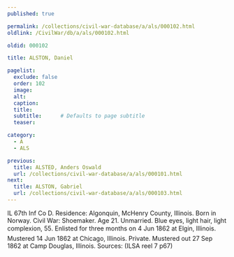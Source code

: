```yaml
---
published: true

permalink: /collections/civil-war-database/a/als/000102.html
oldlink: /CivilWar/db/a/als/000102.html

oldid: 000102

title: ALSTON, Daniel

pagelist:
  exclude: false
  order: 102
  image: 
  alt:
  caption:
  title:
  subtitle:      # Defaults to page subtitle
  teaser:

category: 
  - A 
  - ALS

previous:
  title: ALSTED, Anders Oswald
  url: /collections/civil-war-database/a/als/000101.html  
next:
  title: ALSTON, Gabriel
  url: /collections/civil-war-database/a/als/000103.html   
---
```

IL 67th Inf Co D. Residence: Algonquin, McHenry County, Illinois. Born in Norway. Civil War: Shoemaker. Age 21. Unmarried. Blue eyes, light hair, light complexion, 5&#146;5&#148;. Enlisted for three months on 4 Jun 1862 at Elgin, Illinois. Mustered 14 Jun 1862 at Chicago, Illinois. Private. Mustered out 27 Sep 1862 at Camp Douglas, Illinois. Sources: (ILSA reel 7 p67)